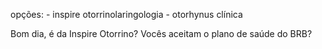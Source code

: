 opções:
	- inspire otorrinolaringologia
	- otorhynus clínica

Bom dia, é da Inspire Otorrino? Vocês aceitam o plano de saúde do BRB?